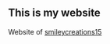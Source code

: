 <h2>This is my website</h2>
<p>Website of <a href="https://github.com/smileycreations15/">smileycreations15</a></p>

